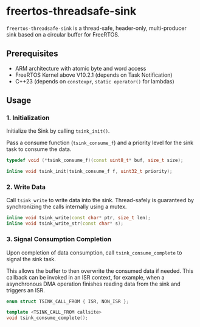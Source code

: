 # freertos-threadsafe-sink

`freertos-threadsafe-sink` is a thread-safe, header-only, multi-producer sink
based on a circular buffer for FreeRTOS.

## Prerequisites

- ARM architecture with atomic byte and word access
- FreeRTOS Kernel above V10.2.1 (depends on Task Notification)
- C++23 (depends on `constexpr`, `static operator()` for lambdas)

## Usage

### 1. Initialization

Initialize the Sink by calling `tsink_init()`.

Pass a consume function (`tsink_consume_f`) and a priority level for the sink
task to consume the data.

```cpp
typedef void (*tsink_consume_f)(const uint8_t* buf, size_t size);

inline void tsink_init(tsink_consume_f f, uint32_t priority);
```

### 2. Write Data

Call `tsink_write` to write data into the sink. Thread-safely is guaranteed by
synchronizing the calls internally using a mutex.

```cpp
inline void tsink_write(const char* ptr, size_t len);
inline void tsink_write_str(const char* s);
```

### 3. Signal Consumption Completion

Upon completion of data consumption, call `tsink_consume_complete` to signal the
sink task.

This allows the buffer to then overwrite the consumed data if needed. This
callback can be invoked in an ISR context, for example, when a asynchronous DMA
operation finishes reading data from the sink and triggers an ISR.

```cpp
enum struct TSINK_CALL_FROM { ISR, NON_ISR };

template <TSINK_CALL_FROM callsite>
void tsink_consume_complete();
```
